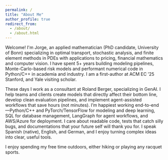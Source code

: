 ```yaml
---
permalink: /
title: "About Me"
author_profile: true
redirect_from: 
  - /about/
  - /about.html
---
```


Welcome! I'm Jorge, an applied mathematician (PhD candidate, University of Bonn) specializing in optimal transport, stochastic analysis, and finite element methods in PDEs with applications to pricing, financial mathematics and computer vision. I have spent 5+ years building modeling pipelines, Monte-Carlo-based risk models and performant numerical code in Python/C++ in academia and industry. I am a first-author at ACM EC ’25 Stanford, and Yale visiting scholar. 

These days I work as a consultant at Roland Berger, specializing in GenAI. I help teams and clients create models that directly affect their bottom line, develop clean evaluation pipelines, and implement agent-assisted workflows that save hours (not minutes). I’m happiest working end-to-end—Python/C++ and PyTorch/TensorFlow for modeling and deep learning, SQL for database management, LangGraph for agent workflows, and AWS/Azure for deployment. I care about readable code, tests that catch silly bugs, and documentations that your future self will thank you for. I speak Spanish (native), English, and German, and I enjoy turning complex ideas into clear, useful tools.

I enjoy spending my free time outdoors, either hiking or playing any racquet sports.
